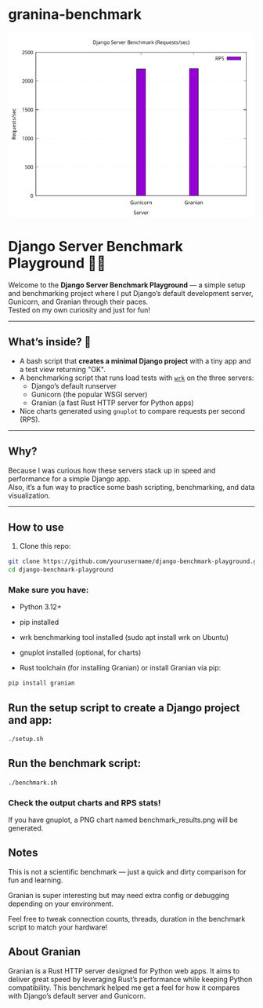 # granina-benchmark

<img src="./benchmark_results.png"> 


# Django Server Benchmark Playground 🎉🚀

Welcome to the **Django Server Benchmark Playground** — a simple setup and benchmarking project where I put Django’s default development server, Gunicorn, and Granian through their paces.  
Tested on my own curiosity and just for fun!

---

## What’s inside? 🧐

- A bash script that **creates a minimal Django project** with a tiny app and a test view returning "OK".  
- A benchmarking script that runs load tests with [`wrk`](https://github.com/wg/wrk) on the three servers:
  - Django’s default runserver  
  - Gunicorn (the popular WSGI server)  
  - Granian (a fast Rust HTTP server for Python apps)  
- Nice charts generated using `gnuplot` to compare requests per second (RPS).

---

## Why?

Because I was curious how these servers stack up in speed and performance for a simple Django app.  
Also, it’s a fun way to practice some bash scripting, benchmarking, and data visualization.

---

## How to use

1. Clone this repo:

```bash
git clone https://github.com/yourusername/django-benchmark-playground.git
cd django-benchmark-playground
```

### Make sure you have:

- Python 3.12+
- pip installed
- wrk benchmarking tool installed (sudo apt install wrk on Ubuntu)
- gnuplot installed (optional, for charts)

- Rust toolchain (for installing Granian) or install Granian via pip:

```bash
pip install granian
```

## Run the setup script to create a Django project and app:

```bash
./setup.sh
```

## Run the benchmark script:

```bash
./benchmark.sh
```

### Check the output charts and RPS stats!
If you have gnuplot, a PNG chart named benchmark_results.png will be generated.

## Notes
This is not a scientific benchmark — just a quick and dirty comparison for fun and learning.

Granian is super interesting but may need extra config or debugging depending on your environment.

Feel free to tweak connection counts, threads, duration in the benchmark script to match your hardware!

## About Granian
Granian is a Rust HTTP server designed for Python web apps. It aims to deliver great speed by leveraging Rust’s performance while keeping Python compatibility.
This benchmark helped me get a feel for how it compares with Django’s default server and Gunicorn.

